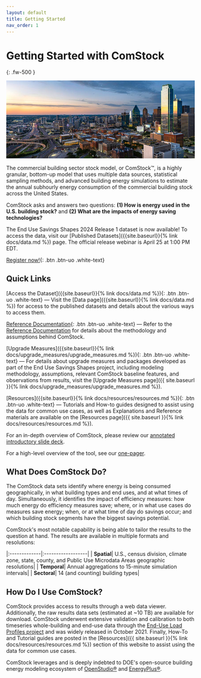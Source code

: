 ```yaml
---
layout: default
title: Getting Started
nav_order: 1
---
```


# Getting Started with ComStock
{: .fw-500 }

![](/assets/images/city-skyline-istock-1155981768.jpg)

The commercial building sector stock model, or ComStock™, is a highly granular, bottom-up model that uses multiple data sources, statistical sampling methods, and advanced building energy simulations to estimate the annual subhourly energy consumption of the commercial building stock across the United States.

ComStock asks and answers two questions: **(1) How is energy used in the U.S. building stock?** and **(2) What are the impacts of energy saving technologies?** 


The End Use Savings Shapes 2024 Release 1 dataset is now available! To access the data, visit our [Published Datasets]({{site.baseurl}}{% link docs/data.md %}) page. The official release webinar is April 25 at 1:00 PM EDT.

[Register now!](https://nrel.zoomgov.com/webinar/register/WN_d7imyRpGR7C-n7x_Iz5kyA?utm_source=NREL+End-Use+Load+Profiles+for+the+U.S.+Building+Stock#/registration){: .btn .btn-uo .white-text}

## Quick Links
[Access the Dataset]({{site.baseurl}}{% link docs/data.md %}){: .btn .btn-uo .white-text} &mdash; Visit the [Data page]({{site.baseurl}}{% link docs/data.md %}) for access to the published datasets and details about the various ways to access them.

[Reference Documentation](https://nrel.github.io/ComStock.github.io/docs/resources/resources.html#references){: .btn .btn-uo .white-text} &mdash; Refer to the [Reference Documentation](https://nrel.github.io/ComStock.github.io/docs/resources/resources.html#references) for details about the methodology and assumptions behind ComStock.

[Upgrade Measures]({{site.baseurl}}{% link docs/upgrade_measures/upgrade_measures.md %}){: .btn .btn-uo .white-text} &mdash; For details about upgrade measures and packages developed as part of the End Use Savings Shapes project, including modeling methodology, assumptions, relevant ComStock baseline features, and observations from results, visit the [Upgrade Measures page]({{  site.baseurl  }}{% link docs/upgrade_measures/upgrade_measures.md %}).

[Resources]({{site.baseurl}}{% link docs/resources/resources.md %}){: .btn .btn-uo .white-text} &mdash; Tutorials and How-to guides designed to assist using the data for common use cases, as well as Explanations and Reference materials are available on the [Resources page]({{  site.baseurl  }}{% link docs/resources/resources.md %}).

For an in-depth overview of ComStock, please review our [annotated introductory slide deck](https://www.nrel.gov/docs/fy23osti/86634.pdf).

For a high-level overview of the tool, see our [one-pager](https://www.nrel.gov/docs/fy24osti/88168.pdf).

## What Does ComStock Do?

The ComStock data sets identify where energy is being consumed geographically, in what building types and end uses, and at what times of day. Simultaneously, it identifies the impact of efficiency measures: how much energy do efficiency measures save; where, or in what use cases do measures save energy; when, or at what time of day do savings occur; and which building stock segments have the biggest savings potential.

ComStock's most notable capability is being able to tailor the results to the question at hand. The results are available in multiple formats and resolutions:

|:-------------|:------------------|
| **Spatial**| U.S., census division, climate zone, state, county, and Public Use Microdata Areas geographic resolutions|
| **Temporal**| Annual aggregations to 15-minute simulation intervals|
| **Sectoral**| 14 (and counting) building types|

## How Do I Use ComStock?

ComStock provides access to results through a web data viewer. Additionally, the raw results data sets (estimated at ~10 TB) are available for download. ComStock underwent extensive validation and calibration to both timeseries whole-building and end-use data through the [End-Use Load Profiles project](https://www.nrel.gov/buildings/end-use-load-profiles.html) and was widely released in October 2021. Finally, How-To and Tutorial guides are posted in the [Resources]({{  site.baseurl  }}{% link docs/resources/resources.md %}) section of this website to assist using the data for common use cases.

ComStock leverages and is deeply indebted to DOE's open-source building energy modeling ecosystem of [OpenStudio®](https://openstudio.net/) and [EnergyPlus®](https://energyplus.net/).

